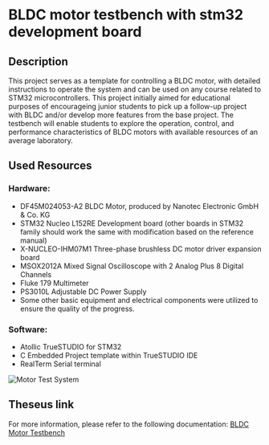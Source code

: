 # BLDC motor testbench with stm32 development board

## Description

This project serves as a template for controlling a BLDC motor, with detailed instructions to operate the system and can be used on any course related to STM32 microcontrollers.
This project initially aimed for educational purposes of encourageing junior students to pick up a follow-up project with BLDC and/or develop more features from the base project.
The testbench will enable students to explore the operation, control, and performance characteristics of BLDC motors with available resources of an average laboratory.

## Used Resources

### Hardware:

- DF45M024053-A2 BLDC Motor, produced by Nanotec Electronic GmbH & Co. KG
- STM32 Nucleo L152RE Development board (other boards in STM32 family should work the same with modification based on the reference manual)
- X-NUCLEO-IHM07M1 Three-phase brushless DC motor driver expansion board
- MSOX2012A Mixed Signal Oscilloscope with 2 Analog Plus 8 Digital Channels
- Fluke 179 Multimeter
- PS3010L Adjustable DC Power Supply
- Some other basic equipment and electrical components were utilized to ensure the quality of the progress.

### Software:
- Atollic TrueSTUDIO for STM32
- C Embedded Project template within TrueSTUDIO IDE
- RealTerm Serial terminal

![Motor Test System](https://github.com/user-attachments/assets/589f9e17-0a9d-4fb9-a6d7-8a787ce7e6b3)

## Theseus link

For more information, please refer to the following documentation: [BLDC Motor Testbench](https://www.theseus.fi/handle/10024/812671)
